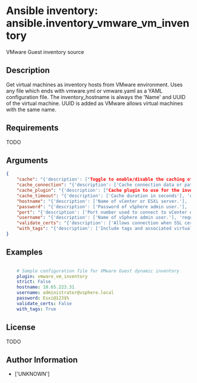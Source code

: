 # Ansible inventory: ansible.inventory_vmware_vm_inventory


VMware Guest inventory source

## Description

Get virtual machines as inventory hosts from VMware environment.
Uses any file which ends with vmware.yml or vmware.yaml as a YAML configuration file.
The inventory_hostname is always the 'Name' and UUID of the virtual machine. UUID is added as VMware allows virtual machines with the same name.

## Requirements

TODO

## Arguments

``` json
{
    "cache": "{'description': ["Toggle to enable/disable the caching of the inventory's source data, requires a cache plugin setup to work."], 'type': 'boolean', 'default': False, 'env': [{'name': 'ANSIBLE_INVENTORY_CACHE'}], 'ini': [{'section': 'inventory', 'key': 'cache'}]}",
    "cache_connection": "{'description': ['Cache connection data or path, read cache plugin documentation for specifics.'], 'env': [{'name': 'ANSIBLE_INVENTORY_CACHE_CONNECTION'}], 'ini': [{'section': 'inventory', 'key': 'cache_connection'}]}",
    "cache_plugin": "{'description': ["Cache plugin to use for the inventory's source data."], 'env': [{'name': 'ANSIBLE_INVENTORY_CACHE_PLUGIN'}], 'ini': [{'section': 'inventory', 'key': 'cache_plugin'}]}",
    "cache_timeout": "{'description': ['Cache duration in seconds'], 'default': 3600, 'type': 'integer', 'env': [{'name': 'ANSIBLE_INVENTORY_CACHE_TIMEOUT'}], 'ini': [{'section': 'inventory', 'key': 'cache_timeout'}]}",
    "hostname": "{'description': ['Name of vCenter or ESXi server.'], 'required': True, 'env': [{'name': 'VMWARE_SERVER'}]}",
    "password": "{'description': ['Password of vSphere admin user.'], 'required': True, 'env': [{'name': 'VMWARE_PASSWORD'}]}",
    "port": "{'description': ['Port number used to connect to vCenter or ESXi Server.'], 'default': 443, 'env': [{'name': 'VMWARE_PORT'}]}",
    "username": "{'description': ['Name of vSphere admin user.'], 'required': True, 'env': [{'name': 'VMWARE_USERNAME'}]}",
    "validate_certs": "{'description': ['Allows connection when SSL certificates are not valid. Set to C(false) when certificates are not trusted.'], 'default': True, 'type': 'boolean'}",
    "with_tags": "{'description': ['Include tags and associated virtual machines.', "Requires 'vSphere Automation SDK' and 'vCloud Suite SDK' libraries to be installed on the given controller machine.", 'Please refer following URLs for installation steps', 'https://code.vmware.com/web/sdk/65/vsphere-automation-python', 'https://code.vmware.com/web/sdk/60/vcloudsuite-python'], 'default': False, 'type': 'boolean'}",
}
```

## Examples


``` yaml

    # Sample configuration file for VMware Guest dynamic inventory
    plugin: vmware_vm_inventory
    strict: False
    hostname: 10.65.223.31
    username: administrator@vsphere.local
    password: Esxi@123$%
    validate_certs: False
    with_tags: True

```

## License

TODO

## Author Information
  - ['UNKNOWN']
